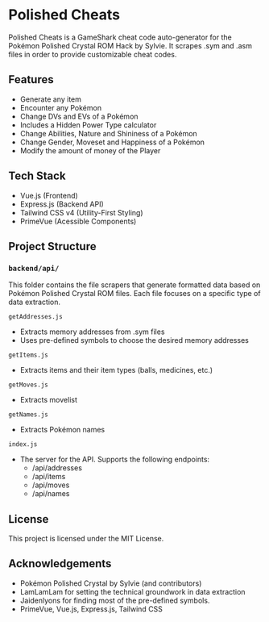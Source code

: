 # Polished Cheats

Polished Cheats is a GameShark cheat code auto-generator for the Pokémon Polished Crystal ROM Hack by Sylvie. It scrapes .sym and .asm files in order to provide customizable cheat codes.

## Features

- Generate any item
- Encounter any Pokémon
- Change DVs and EVs of a Pokémon
- Includes a Hidden Power Type calculator
- Change Abilities, Nature and Shininess of a Pokémon
- Change Gender, Moveset and Happiness of a Pokémon
- Modify the amount of money of the Player

## Tech Stack

- Vue.js (Frontend)
- Express.js (Backend API)
- Tailwind CSS v4 (Utility-First Styling)
- PrimeVue (Acessible Components)

## Project Structure

### `backend/api/`

This folder contains the file scrapers that generate formatted data based on Pokémon Polished Crystal ROM files. Each file focuses on a specific type of data extraction.

`getAddresses.js`
- Extracts memory addresses from .sym files
- Uses pre-defined symbols to choose the desired memory addresses

`getItems.js`
- Extracts items and their item types (balls, medicines, etc.)

`getMoves.js`
- Extracts movelist

`getNames.js`
- Extracts Pokémon names

`index.js`
- The server for the API. Supports the following endpoints:
    - /api/addresses
    - /api/items
    - /api/moves
    - /api/names

## License

This project is licensed under the MIT License.

## Acknowledgements

- Pokémon Polished Crystal by Sylvie (and contributors)
- LamLamLam for setting the technical groundwork in data extraction
- Jaidenlyons for finding most of the pre-defined symbols.
- PrimeVue, Vue.js, Express.js, Tailwind CSS